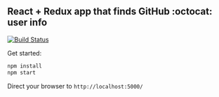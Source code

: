 ## React + Redux app that finds GitHub :octocat: user info

[![Build Status](https://travis-ci.org/itsanna/olive-coders.svg?branch=master)](https://travis-ci.org/itsanna/olive-coders)

Get started:
```javascript
npm install
npm start
```

Direct your browser to
`http://localhost:5000/`